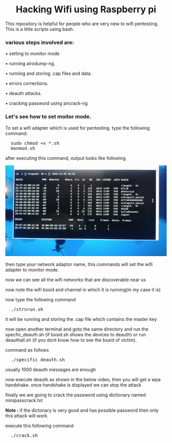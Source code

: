 <h1 align="center">Hacking Wifi using Raspberry pi</h1>
<p>This repository is helpful for people who are very new to wifi pentesting. This is a little scripts using bash.</p>
<h3>
various steps involved are:</h3>
<p>  &#x2022;  setting to monitor mode</p>
<p>  &#x2022;  running airodump-ng.</p>
<p>  &#x2022;  running and storing .cap files and data.</p>
<p>  &#x2022;  errors corrections.</p>
<p>  &#x2022;  deauth attacks.</p>
<p>  &#x2022;  cracking password using aircrack-ng</p>
<h3>
  
Let's see how to set moitor mode.</h3>
<p> To set a wifi adapter which is used for pentesting. type the following command:</p>
<pre>
  sudo chmod +x *.sh
  monmod.sh</pre>
<p>after executing this command, output looks like following</p>
<img src="wifiH/rasp1.jpg">
<p>then type your network adaptor name, this commands will set the wifi adapter to monitor mode.</p>
<p>now we can see all the wifi networks that are discoverable near us</p>
<p> now note the wifi bssid and channel in which it is running(in my case it is)</p>
<p>now type the following command</p>
<pre>
  ./strnrun.sh</pre>
<p>it will be running and storing the .cap file which contains the master key</p>
<p>now open another terminal and goto the same directory and run the specfic_deauth.sh (if bssid.sh shows the devices to deauth) or run deauthall.sh (if you dont know how to see the bssid of victim).</p>
<p>command as follows</p>
<pre>
  ./specific_deauth.sh</pre>
<p>usually 1000 deauth messages are enough</p>
<p>now execute deauth as shown in the below video, then you will get a wpa handshake. once handshake is displayed we can stop the attack</p>
<p>finally we are going to crack the password using dictionary named minipasscrack.txt</p>
<p><b>Note :</b> if the dictonary is very good and has possible password then only this attack will work.</p>
<p>execute this following command</p>
<pre>
  ./crack.sh</pre>
